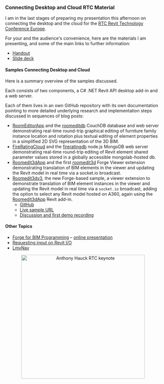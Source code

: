 <head>
<title>The Building Coder</title>
<meta http-equiv="Content-Type" content="text/html; charset=utf-8"/>
<link rel="stylesheet" type="text/css" href="3dwc.css"/>
<script src="https://cdn.rawgit.com/google/code-prettify/master/loader/run_prettify.js?autoload=true" defer="defer"></script>
</head>

<!---

<code></code>

Connecting Desktop and Cloud #RTCEUR Material @RTCEvents @AutodeskForge #revitapi @AutodeskRevit #aec #bim

&ndash; 
...

-->

### Connecting Desktop and Cloud RTC Material

I am in the last stages of preparing my presentation this afternoon on connecting the desktop and the cloud for 
the [RTC Revit Technology Conference Europe](http://www.rtcevents.com/rtc2016eur).

For your and the audience's convenience, here are the materials I am presenting, and some of the main links to further information:

- [Handout](/a/doc/revit/rtc/2016/doc/s1_4_hand_connect_desktop_cloud_jtammik.pdf)
- [Slide deck](/a/doc/revit/rtc/2016/doc/s1_4_pres_connect_desktop_cloud_jtammik.pdf)

#### <a name="1"></a>Samples Connecting Desktop and Cloud

Here is a summary overview of the samples discussed.

Each consists of two components, a C# .NET Revit API desktop add-in and a web server.

Each of them lives in an own GitHub repository with its own documentation pointing to more detailed underlying research and implementation steps discussed in sequences of blog posts:

- [RoomEditorApp](https://github.com/jeremytammik/RoomEditorApp) and the [roomeditdb](https://github.com/jeremytammik/roomedit) CouchDB database and web server demonstrating real-time round-trip graphical editing of furniture family instance location and rotation plus textual editing of element properties in a simplified 2D SVG representation of the 3D BIM.
- [FireRatingCloud](https://github.com/jeremytammik/FireRatingCloud) and the [fireratingdb](https://github.com/jeremytammik/firerating) node.js MongoDB web server demonstrating real-time round-trip editing of Revit element shared parameter values stored in a globally accessible mongolab-hosted db.
- [Roomedit3dApp](https://github.com/jeremytammik/Roomedit3dApp) and the first [roomedit3d](https://github.com/jeremytammik/roomedit3d) Forge Viewer extension demonstrating translation of BIM elements in the viewer and updating the Revit model in real time via a socket.io broadcast.
- [Roomedit3dv3](https://github.com/Autodesk-Forge/forge-boilers.nodejs/tree/roomedit3d),
the new Forge-based sample, a viewer extension to demonstrate translation of BIM element instances in the viewer and updating the Revit model in real time via a `socket.io` broadcast, adding the option to select any Revit model hosted on A360, again using the [Roomedit3dApp](https://github.com/jeremytammik/Roomedit3dApp) Revit add-in.
    - [GitHub](https://github.com/jeremytammik/roomedit3dv3)
    - [Live sample URL](https://roomedit3dv3.herokuapp.com)
    - [Discussion and first demo recording](http://thebuildingcoder.typepad.com/blog/2016/10/roomedit3dv3-up-and-running-with-demo-recording.html)

#### <a name="2"></a>Other Topics

- [Forge for BIM Programming](https://github.com/jeremytammik/forge_bim_programming)
&ndash; [online presentation](http://jeremytammik.github.io/forge_bim_programming)
- [Requesting input on Revit I/O](http://thebuildingcoder.typepad.com/blog/about-the-author.html#5.28b)
- [LmvNav](https://calm-inlet-4387.herokuapp.com)

<center>
<img src="/p/2016/2016-10-20_rtc_ah/669_anthony_hauck.jpg" alt="Anthony Hauck RTC keynote" width="400">
</center>


